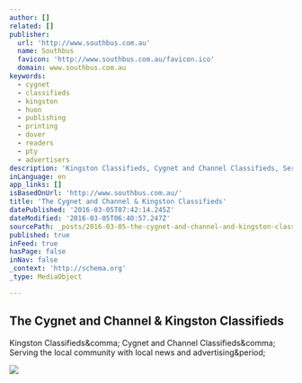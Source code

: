 ```yaml
---
author: []
related: []
publisher:
  url: 'http://www.southbus.com.au'
  name: Southbus
  favicon: 'http://www.southbus.com.au/favicon.ico'
  domain: www.southbus.com.au
keywords:
  - cygnet
  - classifieds
  - kingston
  - huon
  - publishing
  - printing
  - dover
  - readers
  - pty
  - advertisers
description: 'Kingston Classifieds, Cygnet and Channel Classifieds, Serving the local community with local news and advertising.'
inLanguage: en
app_links: []
isBasedOnUrl: 'http://www.southbus.com.au/'
title: 'The Cygnet and Channel & Kingston Classifieds'
datePublished: '2016-03-05T07:42:14.245Z'
dateModified: '2016-03-05T06:40:57.247Z'
sourcePath: _posts/2016-03-05-the-cygnet-and-channel-and-kingston-classifieds.md
published: true
inFeed: true
hasPage: false
inNav: false
_context: 'http://schema.org'
_type: MediaObject

---
```

<article style=""><h1>The Cygnet and Channel &amp; Kingston Classifieds</h1><p>Kingston Classifieds&amp;comma; Cygnet and Channel Classifieds&amp;comma; Serving the local community with local news and advertising&amp;period;</p><img src="http://www.southbus.com.au/images/bannerweb.jpg" /></article>